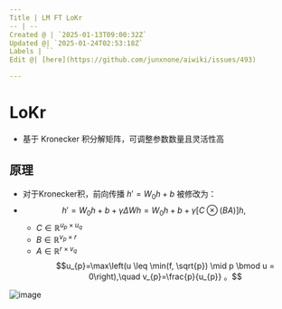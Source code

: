 ```yaml
---
Title | LM FT LoKr
-- | --
Created @ | `2025-01-13T09:00:32Z`
Updated @| `2025-01-24T02:53:18Z`
Labels | ``
Edit @| [here](https://github.com/junxnone/aiwiki/issues/493)

---
```

# LoKr

- 基于 Kronecker 积分解矩阵，可调整参数数量且灵活性高



## 原理
- 对于Kronecker积，前向传播 $h' = W_0h + b$ 被修改为：
- $$h' = W_0h + b + \gamma\Delta Wh = W_0h + b + \gamma[C \otimes(BA)]h, \quad$$ 
  - $C \in \mathbb{R}^{u_{p}×u_{q}}$
  - $B \in \mathbb{R}^{v_{p}×r}$
  - $A \in \mathbb{R}^{r×v_{q}}$
$$u_{p}=\max\left(u \leq \min(f, \sqrt{p}) \mid p \bmod u = 0\right),\quad v_{p}=\frac{p}{u_{p}} 。$$ 


![image](https://github.com/user-attachments/assets/ebeafc2d-1828-4faa-b041-5f28aa17404c)


